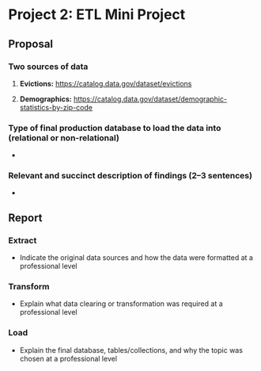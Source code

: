 # Project 2: ETL Mini Project

## Proposal

  ### Two sources of data
  
   1. **Evictions:** https://catalog.data.gov/dataset/evictions
   
   2. **Demographics:** https://catalog.data.gov/dataset/demographic-statistics-by-zip-code

  ### Type of final production database to load the data into (relational or non-relational)
  
   *
  
  ### Relevant and succinct description of findings (2–3 sentences)
  
   *
  
## Report

  ### Extract
  
   * Indicate the original data sources and how the data were formatted at a professional level
  
  ### Transform
  
   * Explain what data clearing or transformation was required at a professional level  
  
  ### Load

   * Explain the final database, tables/collections, and why the topic was chosen at a professional level
